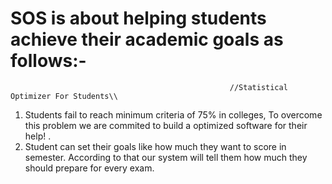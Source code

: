 # SOS is about helping students achieve their academic goals as follows:-
                                                     //Statistical Optimizer For Students\\
1. Students fail to reach minimum criteria of 75% in colleges, To overcome this problem we are commited to build a optimized software for their help! . 
2. Student can set their goals like how much they want to score in semester. According to that our system will tell them how much they should prepare for every exam.

